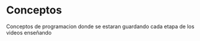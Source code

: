# Conceptos
Conceptos de programacion donde se estaran guardando cada etapa de los videos enseñando
